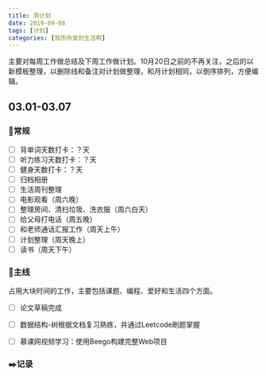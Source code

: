 ```yaml
---
title: 周计划
date: 2019-09-08
tags: [计划]
categories: [我所热爱的生活啊]
---
```


主要对每周工作做总结及下周工作做计划。10月20日之前的不再关注，之后的以新模板整理，以删除线和备注对计划做整理，和月计划相同，以倒序排列，方便编辑。

## 03.01-03.07

### :pushpin:常规

- [ ] 背单词天数打卡：？天
- [ ] 听力练习天数打卡：？天
- [ ] 健身天数打卡：？天
- [ ] 归档相册
- [ ] 生活周刊整理
- [ ] 电影观看（周六晚）
- [ ] 整理房间、清扫垃圾、洗衣服（周六白天）
- [ ] 给父母打电话（周五晚）
- [ ] 和老师通话汇报工作（周天上午）
- [ ] 计划整理（周天晚上）
- [ ] 读书（周天下午）

### :dart:主线

占用大块时间的工作，主要包括课题、编程、爱好和生活四个方面。

- [ ] 论文草稿完成
- [ ] 数据结构-树根据文档复习熟练，并通过Leetcode刷题掌握

- [ ] 慕课网视频学习：使用Beego构建完整Web项目

### :black_nib:记录





